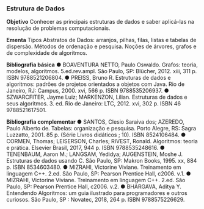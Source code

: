 ### Estrutura de Dados

**Objetivo**
Conhecer as principais estruturas de dados e saber aplicá-las na
resolução de problemas computacionais.

**Ementa**
Tipos Abstratos de Dados: arranjos, pilhas, filas, listas e tabelas de
dispersão. Métodos de ordenação e pesquisa. Noções de árvores, grafos e
de complexidade de algoritmos.

**Bibliografia básica**
● BOAVENTURA NETTO, Paulo Oswaldo. Grafos: teoria, modelos,
algoritmos. 5.ed.rev.ampl. São Paulo, SP: Blücher, 2012. xiii, 311 p. ISBN
9788521206804.
● PREISS, Bruno R. Estruturas de dados e algoritmos: padrões de
projetos orientados a objetos com Java. Rio de Janeiro, RJ: Campus, 2000.
xvi, 566 p. ISBN 9788535206937.
● SZWARCFITER, Jayme Luiz; MARKENZON, Lilian. Estruturas de dados e
seus algoritmos. 3. ed. Rio de Janeiro: LTC, 2012. xvi, 302 p. ISBN
46
9788521617501.

**Bibliografia complementar**
● SANTOS, Clesio Saraiva dos; AZEREDO, Paulo Alberto de. Tabelas:
organização e pesquisa. Porto Alegre, RS: Sagra Luzzatto, 2001. 85 p.
(Série Livros didáticos ; 10). ISBN 8524106484.
● CORMEN, Thomas; LEISERSON, Charles; RIVEST, Ronald. Algoritmos:
teoria e prática. Elsevier Brasil, 2017, 944 p. ISBN 9788535248616.
● TENENBAUM, Aaron M.; LANGSAM, Yedidya; AUGENSTEIN, Moshe J.
Estruturas de dados usando C. São Paulo, SP: Makron Books, 1995. xx,
884 p. ISBN 8534603480.
● MIZRAHI, Victorine Viviane. Treinamento em linguagem C++. 2.ed.
São Paulo, SP: Pearson Prentice Hall, c2006. v.1.
● MIZRAHI, Victorine Viviane. Treinamento em linguagem C++. 2.ed.
São Paulo, SP: Pearson Prentice Hall, c2006. v.2.
● BHARGAVA, Aditya Y. Entendendo Algoritmos: um guia ilustrado para
programadores e outros curiosos. São Paulo, SP : Novatec, 2018, 264 p.
ISBN 9788575226629.